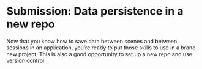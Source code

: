 # Submission: Data persistence in a new repo
 Now that you know how to save data between scenes and between sessions in an application, you’re ready to put those skills to use in a brand new project. This is also a good opportunity to set up a new repo and use version control.  
